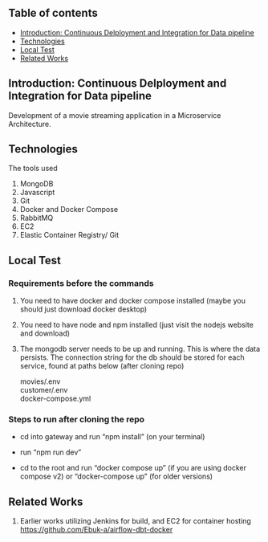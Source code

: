 ## Table of contents
* [Introduction: Continuous Delployment and Integration for Data pipeline](#Introduction)
* [Technologies](#technologies)
* [Local Test](#local-test)
* [Related Works](#related-works)

## Introduction: Continuous Delployment and Integration for Data pipeline
Development of a movie streaming application in a Microservice Architecture. <br />


## Technologies 
The tools used 
1. MongoDB
2. Javascript
3. Git
4. Docker and Docker Compose
5. RabbitMQ
6. EC2
7. Elastic Container Registry/ Git


## Local Test
### Requirements before the commands

1. You need to have docker and docker compose installed (maybe you should just download docker desktop)

2. You need to have node and npm installed (just visit the nodejs website and download)

3. The mongodb server needs to be up and running. This is where the data persists. The connection string for the db should be stored for each service, found at paths below (after cloning repo)
    
    movies/.env <br />
    customer/.env <br />
    docker-compose.yml <br />

### Steps to run after cloning the repo

- cd into gateway and run “npm install” (on your terminal)

- run “npm run dev”

- cd to the root and run “docker compose up” (if you are using docker compose v2) or “docker-compose up” (for older versions)


## Related Works
1. Earlier works utilizing Jenkins for build, and EC2 for container hosting https://github.com/Ebuk-a/airflow-dbt-docker 

